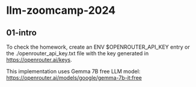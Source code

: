 # llm-zoomcamp-2024

## 01-intro
To check the homework, create an ENV $OPENROUTER_API_KEY entry or the ./openrouter_api_key.txt file with the key generated in https://openrouter.ai/keys.

This implementation uses Gemma 7B free LLM model: https://openrouter.ai/models/google/gemma-7b-it:free


